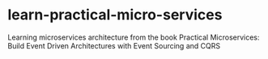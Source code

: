 # learn-practical-micro-services
Learning microservices architecture from the book Practical Microservices: Build Event Driven Architectures with Event Sourcing and CQRS
